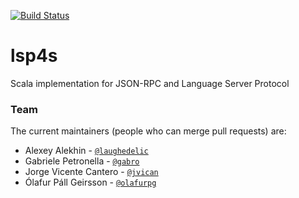 [![Build Status](https://travis-ci.org/lsp4s/lsp4s.svg?branch=master)](https://travis-ci.org/lsp4s/lsp4s)

# lsp4s
Scala implementation for JSON-RPC and Language Server Protocol

### Team

The current maintainers (people who can merge pull requests) are:

* Alexey Alekhin - [`@laughedelic`](https://github.com/laughedelic)
* Gabriele Petronella - [`@gabro`](https://github.com/gabro)
* Jorge Vicente Cantero - [`@jvican`](https://github.com/jvican)
* Ólafur Páll Geirsson - [`@olafurpg`](https://github.com/olafurpg)
